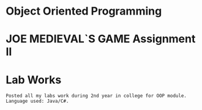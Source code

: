 # Object Oriented Programming 

# JOE MEDIEVAL`S GAME Assignment II
	

# Lab Works
	Posted all my labs work during 2nd year in college for OOP module.
	Language used: Java/C#.	